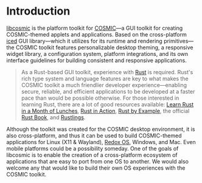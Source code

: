 # Introduction

[libcosmic][toolkit] is the platform toolkit for [COSMIC][cosmic]—a GUI toolkit for creating COSMIC-themed applets and applications. Based on the cross-platform [iced][iced] GUI library—which it utilizes for its runtime and rendering primitives—the COSMIC toolkit features personalizable desktop theming, a responsive widget library, a configuration system, platform integrations, and its own interface guidelines for building consistent and responsive applications.

> As a Rust-based GUI toolkit, experience with [Rust][rust] is required. Rust's rich type system and language features are key to what makes the COSMIC toolkit a much friendlier developer experience—enabling secure, reliable, and efficient applications to be developed at a faster pace than would be possible otherwise. For those interested in learning Rust, there are a lot of good resources available: [Learn Rust in a Month of Lunches][month-of-lunches], [Rust in Action][rust-in-action], [Rust by Example][rust-by-example], the official [Rust Book][rust-book], and [Rustlings][rustlings].

Although the toolkit was created for the COSMIC desktop environment, it is also cross-platform, and thus it can be used to build COSMIC-themed applications for Linux (X11 & Wayland), [Redox OS][redox-os], Windows, and Mac. Even mobile platforms could be a possibility someday. One of the goals of libcosmic is to enable the creation of a cross-platform ecosystem of applications that are easy to port from one OS to another. We would also welcome any that would like to build their own OS experiences with the COSMIC toolkit.

[cosmic]: https://github.com/pop-os/cosmic-epoch
[iced]: https://iced.rs/
[month-of-lunches]: https://www.manning.com/books/learn-rust-in-a-month-of-lunches
[redox-os]: https://redox-os.org/
[rust]: https://www.rust-lang.org/
[rust-book]: https://doc.rust-lang.org/stable/book/
[rust-by-example]: https://doc.rust-lang.org/rust-by-example/
[rust-in-action]: https://www.manning.com/books/rust-in-action
[rustlings]: https://github.com/rust-lang/rustlings
[toolkit]: https://github.com/pop-os/libcosmic

